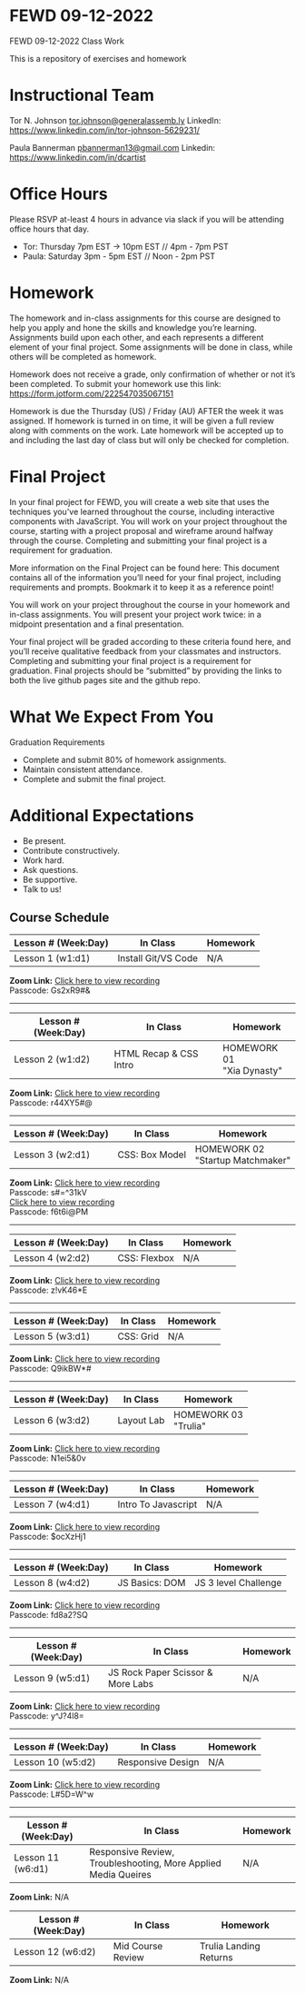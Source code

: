 

# FEWD 09-12-2022

FEWD 09-12-2022 Class Work

This is a repository of exercises and homework

# Instructional Team
Tor N. Johnson
tor.johnson@generalassemb.ly
LinkedIn: https://www.linkedin.com/in/tor-johnson-5629231/

Paula Bannerman
pbannerman13@gmail.com
Linkedin: https://www.linkedin.com/in/dcartist



# Office Hours
Please RSVP at-least 4 hours in advance via slack if you will be attending office hours that day.
* Tor:  Thursday 7pm EST -> 10pm EST // 4pm - 7pm PST
* Paula:  Saturday 3pm - 5pm EST // Noon - 2pm PST


# Homework
The homework and in-class assignments for this course are designed to help you apply and hone the skills and knowledge you’re learning. Assignments build upon each other, and each represents a different element of your final project. Some assignments will be done in class, while others will be completed as homework.

Homework does not receive a grade, only confirmation of whether or not it’s been completed. To submit your homework use this link: <a href="https://form.jotform.com/222547035067151" target="_blank" rel="noopener noreferrer">https://form.jotform.com/222547035067151</a>

Homework is due the Thursday (US) / Friday (AU) AFTER the week it was assigned.  If homework is turned in on time, it will be given a full review along with comments on the work.  Late homework will be accepted up to and including the last day of class but will only be checked for completion.


# Final Project
In your final project for FEWD, you will create a web site that uses the techniques you've learned throughout the course, including interactive components with JavaScript. You will work on your project throughout the course, starting with a project proposal and wireframe around halfway through the course. Completing and submitting your final project is a requirement for graduation. 

More information on the Final Project can be found here: This document contains all of the information you’ll need for your final project, including requirements and prompts. Bookmark it to keep it as a reference point!

You will work on your project throughout the course in your homework and in-class assignments.  You will present your project work twice: in a midpoint presentation and a final presentation. 

Your final project will be graded according to these criteria found here, and you’ll receive qualitative feedback from your classmates and instructors. Completing and submitting your final project is a requirement for graduation. Final projects should be “submitted” by providing the links to both the live github pages site and the github repo.

# What We Expect From You
Graduation Requirements
* Complete and submit 80% of homework assignments.
* Maintain consistent attendance.
* Complete and submit the final project.

# Additional Expectations
* Be present.
* Contribute constructively.
* Work hard.
* Ask questions.
* Be supportive.
* Talk to us!

<a name="Schedule"></a>

## Course Schedule



| Lesson # (Week:Day) | In Class            | Homework |
| ------------------- | ------------------- | -------- |
| Lesson 1 (w1:d1)    | Install Git/VS Code | N/A      |

**Zoom Link:** 
<a href="https://generalassembly.zoom.us/rec/share/eJZG5Zjjuec81xuoHSewO5Ar3eo0sxoP8ZeaPoW73g_cjHYA7emotyxiZz9aG521.ScKUlbsDo4hTO9ZJ" target="_blank" rel="noopener noreferrer" >Click here to view recording</a><br />Passcode: Gs2xR9#&

------

| Lesson # (Week:Day) | In Class                    | Homework                       |
| ------------------- | --------------------------- | ------------------------------ |
| Lesson 2 (w1:d2)    | HTML Recap & CSS Intro | HOMEWORK 01<br />"Xia Dynasty" |

**Zoom Link:**
<a href="https://generalassembly.zoom.us/rec/share/1Y2bVpGDh8GE-Q119BxCYFZp8Cm8hoy50ZRmLeKQZr5i_ocCFuOu2j_ChIEukyo.NYhoyzvoaoGO3I7O" target="_blank" rel="noopener noreferrer" >Click here to view recording</a><br />Passcode: r44XY5#@


------

| Lesson # (Week:Day) | In Class                    | Homework                       |
| ------------------- | --------------------------- | ------------------------------ |
| Lesson 3 (w2:d1)    | CSS: Box Model | HOMEWORK 02 <br /> "Startup Matchmaker" |

**Zoom Link:**
<a href="https://generalassembly.zoom.us/rec/share/nXjYMFmQo2NDbNmuu3Fp_9t47QXcyn6SO2NAowA2xUclw5DSuKZcxB2TOUUf7pNR.6nk0jR2vbCE7l8sB" target="_blank" rel="noopener noreferrer" >Click here to view recording</a><br />Passcode: s#=^31kV
<br>
<a href="https://generalassembly.zoom.us/rec/share/F7fEjrDjEdI7PIVTR2rvCNBg2C6LRcq78sIC6xJJcXWX4EP3CPTOQQ1a95aNUf8.HwJ7ahAC09zfXp0W" target="_blank" rel="noopener noreferrer" >Click here to view recording</a><br />Passcode: f6t6i@PM



------

| Lesson # (Week:Day) | In Class                    | Homework                       |
| ------------------- | --------------------------- | ------------------------------ |
| Lesson 4 (w2:d2)    | CSS: Flexbox      |   N/A  |

**Zoom Link:**
<a href="https://generalassembly.zoom.us/rec/share/XPsRkJxOO_epfc5CHY8AmAkjgU7LxfFqT7WJ0CFeM08XO-5gIDnjxYlkn8D2bdNe.HC7XJoYvJcwr9Jss" target="_blank" rel="noopener noreferrer" >Click here to view recording</a><br /> Passcode: z!vK46*E

------

| Lesson # (Week:Day) | In Class                    | Homework                       |
| ------------------- | --------------------------- | ------------------------------ |
| Lesson 5 (w3:d1)    | CSS: Grid  |   N/A |

**Zoom Link:**
<a href="https://generalassembly.zoom.us/rec/share/p7U1o0mFJrW4SUdhJMV0V_UJj57_CQbPfJiGn9R0HnukQJXrbcxKRkAO3uVpNJfS.-8fqi6kbNdFvSBia" target="_blank" rel="noopener noreferrer" >Click here to view recording</a><br />Passcode: Q9ikBW*#


------

| Lesson # (Week:Day) | In Class                    | Homework                       |
| ------------------- | --------------------------- | ------------------------------ |
| Lesson 6 (w3:d2)   | Layout Lab  |   HOMEWORK 03 <br /> "Trulia" |

**Zoom Link:**
<a href="https://generalassembly.zoom.us/rec/share/OrtlHCEaiY9eVEOCWuwS3Jg_NLMKFGCxKiXqVK36tftn-9nbleC9UFmzT5H_Pbj7.kpAmRkprF87iaYt0" target="_blank" rel="noopener noreferrer" >Click here to view recording</a><br />Passcode: N1ei5&0v

------

| Lesson # (Week:Day) | In Class                    | Homework                       |
| ------------------- | --------------------------- | ------------------------------ |
| Lesson 7 (w4:d1)   | Intro To Javascript  |   N/A |

**Zoom Link:**
<a href="https://generalassembly.zoom.us/rec/share/kLQKZSCQJ9HI-yrGKfq_ImjK7BPcVTXTkRDzaNA-MQUecs52pJhzFPoKIon9Bh2m.s0_gTytH6vNuzz94" target="_blank" rel="noopener noreferrer" >Click here to view recording</a><br />Passcode: $ocXzHj1

------

| Lesson # (Week:Day) | In Class                    | Homework                       |
| ------------------- | --------------------------- | ------------------------------ |
| Lesson 8 (w4:d2)    | JS Basics: DOM  |   JS 3 level Challenge |

**Zoom Link:**
<a href="https://generalassembly.zoom.us/rec/share/N7Tcc7kTp65cHZDEzlX1ZdNLlOjA7DAUiGQJX8fXUX-cFfnRiTgKh_4AJipShirB.PtpNWNouTGFl8PJi" target="_blank" rel="noopener noreferrer" >Click here to view recording</a><br />Passcode: fd8a2?SQ

------

| Lesson # (Week:Day) | In Class                    | Homework                       |
| ------------------- | --------------------------- | ------------------------------ |
| Lesson 9 (w5:d1)  | JS Rock Paper Scissor & More Labs  |   N/A |

**Zoom Link:**
<a href="https://generalassembly.zoom.us/rec/share/TUif5AqCTb8gW6-RGIAAsFhzx7GIObJ4bJGiTehqDSxPlKxbTu5EmMKUURIm0xi1.OvdbCdgWtWL2ruN9" target="_blank" rel="noopener noreferrer" >Click here to view recording</a><br />Passcode: y^J?4l8=

------

| Lesson # (Week:Day) | In Class                    | Homework                       |
| ------------------- | --------------------------- | ------------------------------ |
| Lesson 10 (w5:d2)    | Responsive Design  |   N/A |

**Zoom Link:**
<a href="https://generalassembly.zoom.us/rec/share/NdDP3JlG5N75piTQq_rH3fB391Q52bKabrAz_E0KmRpKXUzToxyZQ_CEHfHMzTqF.GWbXXHRXjs2rDU_m" target="_blank" rel="noopener noreferrer" >Click here to view recording</a><br />Passcode: L#5D=W^w

------

| Lesson # (Week:Day) | In Class                    | Homework                       |
| ------------------- | --------------------------- | ------------------------------ |
| Lesson 11 (w6:d1)   | Responsive Review, Troubleshooting, More Applied Media Queires  |   N/A |

**Zoom Link:**
N/A
<!-- <a href="https://generalassembly.zoom.us/rec/share/NdDP3JlG5N75piTQq_rH3fB391Q52bKabrAz_E0KmRpKXUzToxyZQ_CEHfHMzTqF.GWbXXHRXjs2rDU_m" target="_blank" rel="noopener noreferrer" >Click here to view recording</a><br />Passcode: L#5D=W^w -->

| Lesson # (Week:Day) | In Class                    | Homework                       |
| ------------------- | --------------------------- | ------------------------------ |
| Lesson 12 (w6:d2)    | Mid Course Review  |   Trulia Landing Returns |

**Zoom Link:**
N/A
<!-- <a href="https://generalassembly.zoom.us/rec/share/NdDP3JlG5N75piTQq_rH3fB391Q52bKabrAz_E0KmRpKXUzToxyZQ_CEHfHMzTqF.GWbXXHRXjs2rDU_m" target="_blank" rel="noopener noreferrer" >Click here to view recording</a><br />Passcode: L#5D=W^w -->





<!-- ------

| Lesson # (Week:Day) | In Class                    | Homework                       |
| ------------------- | --------------------------- | ------------------------------ |
| Lesson 2 (w1:d2)    | HTML Recap & CSS Intro | HOMEWORK 01<br />"Xia Dynasty" |

**Zoom Link:** -->
<!-- <a href="https://generalassembly.zoom.us/rec/share/1Y2bVpGDh8GE-Q119BxCYFZp8Cm8hoy50ZRmLeKQZr5i_ocCFuOu2j_ChIEukyo.NYhoyzvoaoGO3I7O" target="_blank" rel="noopener noreferrer" >Click here to view recording</a><br />Passcode: r44XY5#@ -->


<!-- 

| Lesson # (Week:Day) | In Class                                                                                                                                                                                                                                                                                                                                              | Class Resources  | Homework  |
|---------------------|-------------------------------------------------------------------------------------------------------------------------------------------------------------------------------------------------------------------------------------------------------------------------------------------------------------------------------------------------------|---|---------------------------------------------------------------------------------------------------------------------------------------------------------------------------------------|
| Lesson 1 (w1:d1)    | Install Git/VS Code |  | N/A |
|     | HTML Recap &<br />CSS Intro |  | HOMEWORK 01<br />"Xia Dynasty"|
|     |  |<a href="https://generalassembly.zoom.us/rec/share/1Y2bVpGDh8GE-Q119BxCYFZp8Cm8hoy50ZRmLeKQZr5i_ocCFuOu2j_ChIEukyo.NYhoyzvoaoGO3I7O" target="_blank" rel="noopener noreferrer" >Click here to view recording</a><br />Passcode: r44XY5#@||
|<br/>||||
|<a href="https://generalassembly.zoom.us/rec/share/1Y2bVpGDh8GE-Q119BxCYFZp8Cm8hoy50ZRmLeKQZr5i_ocCFuOu2j_ChIEukyo.NYhoyzvoaoGO3I7O" target="_blank" rel="noopener noreferrer" >Click here to view recording</a><br />Passcode: r44XY5#@||||
|  ||||
| |
| Lesson 5 (w3:d1)    | CSS: Grid  |  | N/A|
| Lesson 6 (w3:d2)    | Layout Lab  | | HOMEWORK 03 <br /> "Trulia" |
| Lesson 7 (w4:d1)    | Intro To Javascript  | | N/A |
| Lesson 8 (w4:d2)    | JS Basics: DOM  | | JS 3 level Challenge|
| Lesson 9 (w5:d1)    | JS Rock Paper Scissor & More Labs |  | N/A |
| Lesson 10 (w5:d2)   | Responsive Design |    | Create wireframes for your Project |
| Lesson 11 (w6:d1)     | Responsive Review, Troubleshooting, More Applied Media Queires |    | N/A |
| Lesson 12 (w6:d2)  | Mid Course Review  | | Trulia Landing Returns |
| Lesson 13 (w7:d1)  | Arrays and Loops   |   | N/A |
| Lesson 14 (w7:d2)  |Bootstrap  |    |  Continue HW 6/ Work on Final Project  |
| Lesson 15 (w8:d1)  |Forms   |  |  N/A |
| Lesson 16 (w8:d2)  | PetFinder Lab  |   |  Work on Final Project! |
| Lesson 17 (w9:d1)  |APIs  |   |Continue Final Projects!  |
| Lesson 18 (w9:d2)  |API Labs ( weather/OMDB)  |    | Continue Final Projects! |
| Lesson 19 (w10:d1)  | Project Lab Time |   |  |
| Lesson 20 (w10:d2) | Project Presentations |  | Farewell! |
| --    |  --   |  --   | -- |
--- -->
